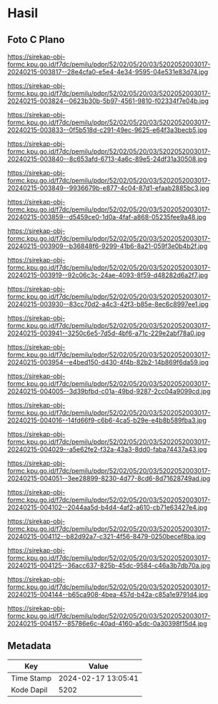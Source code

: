 # Hasil

## Foto C Plano

https://sirekap-obj-formc.kpu.go.id/f7dc/pemilu/pdpr/52/02/05/20/03/5202052003017-20240215-003817--28e4cfa0-e5e4-4e34-9595-04e531e83d74.jpg

https://sirekap-obj-formc.kpu.go.id/f7dc/pemilu/pdpr/52/02/05/20/03/5202052003017-20240215-003824--0623b30b-5b97-4561-9810-f02334f7e04b.jpg

https://sirekap-obj-formc.kpu.go.id/f7dc/pemilu/pdpr/52/02/05/20/03/5202052003017-20240215-003833--0f5b518d-c291-49ec-9625-e64f3a3becb5.jpg

https://sirekap-obj-formc.kpu.go.id/f7dc/pemilu/pdpr/52/02/05/20/03/5202052003017-20240215-003840--8c653afd-6713-4a6c-89e5-24df31a30508.jpg

https://sirekap-obj-formc.kpu.go.id/f7dc/pemilu/pdpr/52/02/05/20/03/5202052003017-20240215-003849--9936679b-e877-4c04-87d1-efaab2885bc3.jpg

https://sirekap-obj-formc.kpu.go.id/f7dc/pemilu/pdpr/52/02/05/20/03/5202052003017-20240215-003859--d5459ce0-1d0a-4faf-a868-05235fee9a48.jpg

https://sirekap-obj-formc.kpu.go.id/f7dc/pemilu/pdpr/52/02/05/20/03/5202052003017-20240215-003909--b36848f6-9299-41b6-8a21-059f3e0b4b2f.jpg

https://sirekap-obj-formc.kpu.go.id/f7dc/pemilu/pdpr/52/02/05/20/03/5202052003017-20240215-003919--92c06c3c-24ae-4093-8f59-d48282d6a2f7.jpg

https://sirekap-obj-formc.kpu.go.id/f7dc/pemilu/pdpr/52/02/05/20/03/5202052003017-20240215-003930--83cc70d2-a4c3-42f3-b85e-8ec6c8997ee1.jpg

https://sirekap-obj-formc.kpu.go.id/f7dc/pemilu/pdpr/52/02/05/20/03/5202052003017-20240215-003941--3250c6e5-7d5d-4bf6-a71c-229e2abf78a0.jpg

https://sirekap-obj-formc.kpu.go.id/f7dc/pemilu/pdpr/52/02/05/20/03/5202052003017-20240215-003954--e4bed150-d430-4f4b-82b2-14b869f6da59.jpg

https://sirekap-obj-formc.kpu.go.id/f7dc/pemilu/pdpr/52/02/05/20/03/5202052003017-20240215-004005--3d39bfbd-c01a-49bd-9287-2cc04a9099cd.jpg

https://sirekap-obj-formc.kpu.go.id/f7dc/pemilu/pdpr/52/02/05/20/03/5202052003017-20240215-004016--14fd66f9-c6b6-4ca5-b29e-e4b8b589fba3.jpg

https://sirekap-obj-formc.kpu.go.id/f7dc/pemilu/pdpr/52/02/05/20/03/5202052003017-20240215-004029--a5e62fe2-f32a-43a3-8dd0-faba74437a43.jpg

https://sirekap-obj-formc.kpu.go.id/f7dc/pemilu/pdpr/52/02/05/20/03/5202052003017-20240215-004051--3ee28899-8230-4d77-8cd6-8d71628749ad.jpg

https://sirekap-obj-formc.kpu.go.id/f7dc/pemilu/pdpr/52/02/05/20/03/5202052003017-20240215-004102--2044aa5d-b4d4-4af2-a610-cb71e63427e4.jpg

https://sirekap-obj-formc.kpu.go.id/f7dc/pemilu/pdpr/52/02/05/20/03/5202052003017-20240215-004112--b82d92a7-c321-4f56-8479-0250becef8ba.jpg

https://sirekap-obj-formc.kpu.go.id/f7dc/pemilu/pdpr/52/02/05/20/03/5202052003017-20240215-004125--36acc637-825b-45dc-9584-c46a3b7db70a.jpg

https://sirekap-obj-formc.kpu.go.id/f7dc/pemilu/pdpr/52/02/05/20/03/5202052003017-20240215-004144--b65ca908-4bea-457d-b42a-c85a1e9791d4.jpg

https://sirekap-obj-formc.kpu.go.id/f7dc/pemilu/pdpr/52/02/05/20/03/5202052003017-20240215-004157--85786e6c-40ad-4160-a5dc-0a30398f15d4.jpg


## Metadata

| Key        | Value               |
| ---------- | ------------------- |
| Time Stamp | 2024-02-17 13:05:41 |
| Kode Dapil | 5202                |



